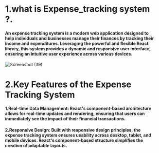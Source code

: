 # 1.what is Expense_tracking system ?.
#### An expense tracking system is a modern web application designed to help individuals and businesses manage their finances by tracking their income and expenditures. Leveraging the powerful and flexible React library, this system provides a dynamic and responsive user interface, ensuring an intuitive user experience across various devices.
![Screenshot (39)](https://github.com/shraddha016/expense_tracking-system/assets/145293064/85582b33-4da1-43d1-9254-c8b893df810c)

# 2.Key Features of the Expense Tracking System
#### 1.Real-time Data Management: React's component-based architecture allows for real-time updates and rendering, ensuring that users can immediately see the impact of their financial transactions.
#### 2.Responsive Design: Built with responsive design principles, the expense tracking system ensures usability across desktop, tablet, and mobile devices. React's component-based structure simplifies the creation of adaptable layouts.


